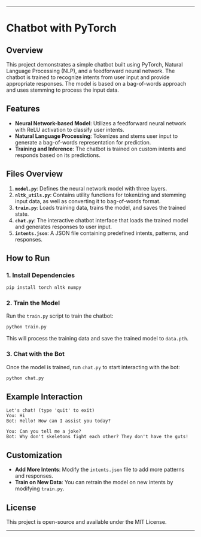 ---------

# Chatbot with PyTorch

## Overview

This project demonstrates a simple chatbot built using PyTorch, Natural Language Processing (NLP), and a feedforward neural network. The chatbot is trained to recognize intents from user input and provide appropriate responses. The model is based on a bag-of-words approach and uses stemming to process the input data.

## Features

-   **Neural Network-based Model**: Utilizes a feedforward neural network with ReLU activation to classify user intents.
-   **Natural Language Processing**: Tokenizes and stems user input to generate a bag-of-words representation for prediction.
-   **Training and Inference**: The chatbot is trained on custom intents and responds based on its predictions.

## Files Overview

1.  **`model.py`**: Defines the neural network model with three layers.
2.  **`nltk_utils.py`**: Contains utility functions for tokenizing and stemming input data, as well as converting it to bag-of-words format.
3.  **`train.py`**: Loads training data, trains the model, and saves the trained state.
4.  **`chat.py`**: The interactive chatbot interface that loads the trained model and generates responses to user input.
5.  **`intents.json`**: A JSON file containing predefined intents, patterns, and responses.

## How to Run

### 1. Install Dependencies

```bash
pip install torch nltk numpy

```

### 2. Train the Model

Run the `train.py` script to train the chatbot:

```bash
python train.py

```

This will process the training data and save the trained model to `data.pth`.

### 3. Chat with the Bot

Once the model is trained, run `chat.py` to start interacting with the bot:

```bash
python chat.py

```

## Example Interaction

```
Let's chat! (type 'quit' to exit)
You: Hi
Bot: Hello! How can I assist you today?

You: Can you tell me a joke?
Bot: Why don't skeletons fight each other? They don't have the guts!

```

## Customization

-   **Add More Intents**: Modify the `intents.json` file to add more patterns and responses.
-   **Train on New Data**: You can retrain the model on new intents by modifying `train.py`.

## License

This project is open-source and available under the MIT License.

----------

